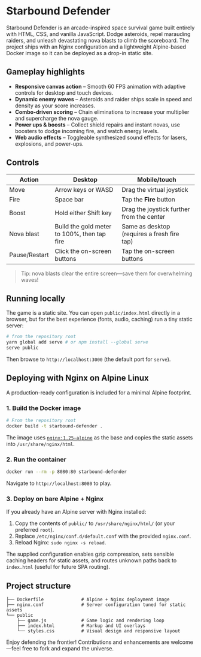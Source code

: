 # Starbound Defender

Starbound Defender is an arcade-inspired space survival game built entirely with HTML, CSS, and vanilla JavaScript. Dodge asteroids, repel marauding raiders, and unleash devastating nova blasts to climb the scoreboard. The project ships with an Nginx configuration and a lightweight Alpine-based Docker image so it can be deployed as a drop-in static site.

## Gameplay highlights

- **Responsive canvas action** – Smooth 60 FPS animation with adaptive controls for desktop and touch devices.
- **Dynamic enemy waves** – Asteroids and raider ships scale in speed and density as your score increases.
- **Combo-driven scoring** – Chain eliminations to increase your multiplier and supercharge the nova gauge.
- **Power ups & boosts** – Collect shield repairs and instant novas, use boosters to dodge incoming fire, and watch energy levels.
- **Web audio effects** – Toggleable synthesized sound effects for lasers, explosions, and power-ups.

## Controls

| Action          | Desktop                                        | Mobile/touch                                      |
| --------------- | ---------------------------------------------- | ------------------------------------------------- |
| Move            | Arrow keys or WASD                             | Drag the virtual joystick                         |
| Fire            | Space bar                                      | Tap the **Fire** button                           |
| Boost           | Hold either Shift key                          | Drag the joystick further from the center         |
| Nova blast      | Build the gold meter to 100%, then tap fire    | Same as desktop (requires a fresh fire tap)       |
| Pause/Restart   | Click the on-screen buttons                    | Tap the on-screen buttons                         |

> Tip: nova blasts clear the entire screen—save them for overwhelming waves!

## Running locally

The game is a static site. You can open `public/index.html` directly in a browser, but for the best experience (fonts, audio, caching) run a tiny static server:

```bash
# from the repository root
yarn global add serve # or npm install --global serve
serve public
```

Then browse to `http://localhost:3000` (the default port for `serve`).

## Deploying with Nginx on Alpine Linux

A production-ready configuration is included for a minimal Alpine footprint.

### 1. Build the Docker image

```bash
# From the repository root
docker build -t starbound-defender .
```

The image uses [`nginx:1.25-alpine`](https://hub.docker.com/_/nginx) as the base and copies the static assets into `/usr/share/nginx/html`.

### 2. Run the container

```bash
docker run --rm -p 8080:80 starbound-defender
```

Navigate to `http://localhost:8080` to play.

### 3. Deploy on bare Alpine + Nginx

If you already have an Alpine server with Nginx installed:

1. Copy the contents of `public/` to `/usr/share/nginx/html/` (or your preferred `root`).
2. Replace `/etc/nginx/conf.d/default.conf` with the provided `nginx.conf`.
3. Reload Nginx: `sudo nginx -s reload`.

The supplied configuration enables gzip compression, sets sensible caching headers for static assets, and routes unknown paths back to `index.html` (useful for future SPA routing).

## Project structure

```
├── Dockerfile              # Alpine + Nginx deployment image
├── nginx.conf              # Server configuration tuned for static assets
└── public
    ├── game.js             # Game logic and rendering loop
    ├── index.html          # Markup and UI overlays
    └── styles.css          # Visual design and responsive layout
```

Enjoy defending the frontier! Contributions and enhancements are welcome—feel free to fork and expand the universe.
